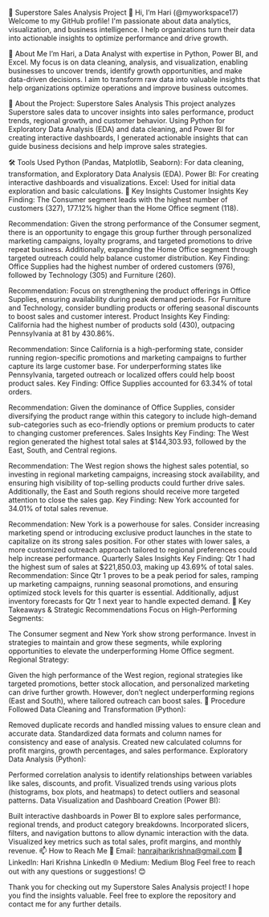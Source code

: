 🚀 Superstore Sales Analysis Project
👋 Hi, I’m Hari (@myworkspace17)
Welcome to my GitHub profile! I'm passionate about data analytics, visualization, and business intelligence. I help organizations turn their data into actionable insights to optimize performance and drive growth.

🧠 About Me
I’m Hari, a Data Analyst with expertise in Python, Power BI, and Excel. My focus is on data cleaning, analysis, and visualization, enabling businesses to uncover trends, identify growth opportunities, and make data-driven decisions. I aim to transform raw data into valuable insights that help organizations optimize operations and improve business outcomes.

🚀 About the Project: Superstore Sales Analysis
This project analyzes Superstore sales data to uncover insights into sales performance, product trends, regional growth, and customer behavior. Using Python for Exploratory Data Analysis (EDA) and data cleaning, and Power BI for creating interactive dashboards, I generated actionable insights that can guide business decisions and help improve sales strategies.

🛠️ Tools Used
Python (Pandas, Matplotlib, Seaborn): For data cleaning, transformation, and Exploratory Data Analysis (EDA).
Power BI: For creating interactive dashboards and visualizations.
Excel: Used for initial data exploration and basic calculations.
🔑 Key Insights
Customer Insights
Key Finding: The Consumer segment leads with the highest number of customers (327), 177.12% higher than the Home Office segment (118).

Recommendation: Given the strong performance of the Consumer segment, there is an opportunity to engage this group further through personalized marketing campaigns, loyalty programs, and targeted promotions to drive repeat business. Additionally, expanding the Home Office segment through targeted outreach could help balance customer distribution.
Key Finding: Office Supplies had the highest number of ordered customers (976), followed by Technology (305) and Furniture (260).

Recommendation: Focus on strengthening the product offerings in Office Supplies, ensuring availability during peak demand periods. For Furniture and Technology, consider bundling products or offering seasonal discounts to boost sales and customer interest.
Product Insights
Key Finding: California had the highest number of products sold (430), outpacing Pennsylvania at 81 by 430.86%.

Recommendation: Since California is a high-performing state, consider running region-specific promotions and marketing campaigns to further capture its large customer base. For underperforming states like Pennsylvania, targeted outreach or localized offers could help boost product sales.
Key Finding: Office Supplies accounted for 63.34% of total orders.

Recommendation: Given the dominance of Office Supplies, consider diversifying the product range within this category to include high-demand sub-categories such as eco-friendly options or premium products to cater to changing customer preferences.
Sales Insights
Key Finding: The West region generated the highest total sales at $144,303.93, followed by the East, South, and Central regions.

Recommendation: The West region shows the highest sales potential, so investing in regional marketing campaigns, increasing stock availability, and ensuring high visibility of top-selling products could further drive sales. Additionally, the East and South regions should receive more targeted attention to close the sales gap.
Key Finding: New York accounted for 34.01% of total sales revenue.

Recommendation: New York is a powerhouse for sales. Consider increasing marketing spend or introducing exclusive product launches in the state to capitalize on its strong sales position. For other states with lower sales, a more customized outreach approach tailored to regional preferences could help increase performance.
Quarterly Sales Insights
Key Finding: Qtr 1 had the highest sum of sales at $221,850.03, making up 43.69% of total sales.
Recommendation: Since Qtr 1 proves to be a peak period for sales, ramping up marketing campaigns, running seasonal promotions, and ensuring optimized stock levels for this quarter is essential. Additionally, adjust inventory forecasts for Qtr 1 next year to handle expected demand.
🌟 Key Takeaways & Strategic Recommendations
Focus on High-Performing Segments:

The Consumer segment and New York show strong performance. Invest in strategies to maintain and grow these segments, while exploring opportunities to elevate the underperforming Home Office segment.
Regional Strategy:

Given the high performance of the West region, regional strategies like targeted promotions, better stock allocation, and personalized marketing can drive further growth. However, don’t neglect underperforming regions (East and South), where tailored outreach can boost sales.
📝 Procedure Followed
Data Cleaning and Transformation (Python):

Removed duplicate records and handled missing values to ensure clean and accurate data.
Standardized data formats and column names for consistency and ease of analysis.
Created new calculated columns for profit margins, growth percentages, and sales performance.
Exploratory Data Analysis (Python):

Performed correlation analysis to identify relationships between variables like sales, discounts, and profit.
Visualized trends using various plots (histograms, box plots, and heatmaps) to detect outliers and seasonal patterns.
Data Visualization and Dashboard Creation (Power BI):

Built interactive dashboards in Power BI to explore sales performance, regional trends, and product category breakdowns.
Incorporated slicers, filters, and navigation buttons to allow dynamic interaction with the data.
Visualized key metrics such as total sales, profit margins, and monthly revenue.
📫 How to Reach Me
📧 Email: hanrajharikrishna@gmail.com
🔗 LinkedIn: Hari Krishna LinkedIn
🌐 Medium: Medium Blog
Feel free to reach out with any questions or suggestions! 😊

Thank you for checking out my Superstore Sales Analysis project! I hope you find the insights valuable. Feel free to explore the repository and contact me for any further details.

